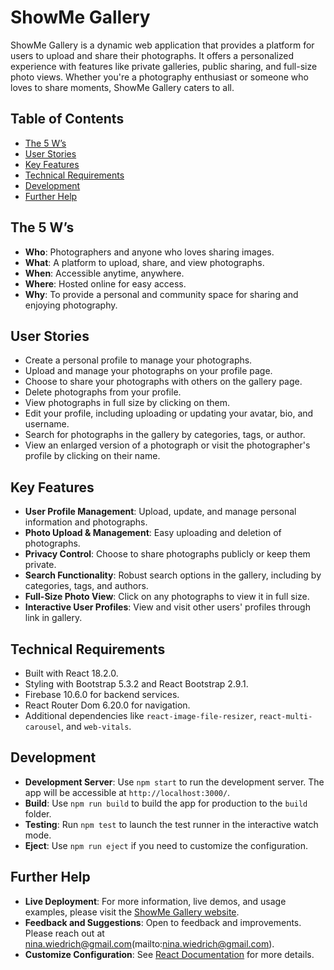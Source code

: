 # ShowMe Gallery

ShowMe Gallery is a dynamic web application that provides a platform for users to upload and share their photographs. It offers a personalized experience with features like private galleries, public sharing, and full-size photo views. Whether you're a photography enthusiast or someone who loves to share moments, ShowMe Gallery caters to all.

## Table of Contents
- [The 5 W’s](#the-5-ws)
- [User Stories](#user-stories)
- [Key Features](#key-features)
- [Technical Requirements](#technical-requirements)
- [Development](#development)
- [Further Help](#further-help)

## The 5 W’s
- **Who**: Photographers and anyone who loves sharing images.
- **What**: A platform to upload, share, and view photographs.
- **When**: Accessible anytime, anywhere.
- **Where**: Hosted online for easy access.
- **Why**: To provide a personal and community space for sharing and enjoying photography.

## User Stories
- Create a personal profile to manage your photographs.
- Upload and manage your photographs on your profile page.
- Choose to share your photographs with others on the gallery page.
- Delete photographs from your profile.
- View photographs in full size by clicking on them.
- Edit your profile, including uploading or updating your avatar, bio, and username.
- Search for photographs in the gallery by categories, tags, or author.
- View an enlarged version of a photograph or visit the photographer's profile by clicking on their name.

## Key Features
- **User Profile Management**: Upload, update, and manage personal information and photographs.
- **Photo Upload & Management**: Easy uploading and deletion of photographs.
- **Privacy Control**: Choose to share photographs publicly or keep them private.
- **Search Functionality**: Robust search options in the gallery, including by categories, tags, and authors.
- **Full-Size Photo View**: Click on any photographs to view it in full size.
- **Interactive User Profiles**: View and visit other users' profiles through link in gallery.

## Technical Requirements
- Built with React 18.2.0.
- Styling with Bootstrap 5.3.2 and React Bootstrap 2.9.1.
- Firebase 10.6.0 for backend services.
- React Router Dom 6.20.0 for navigation.
- Additional dependencies like `react-image-file-resizer`, `react-multi-carousel`, and `web-vitals`.

## Development
- **Development Server**: Use `npm start` to run the development server. The app will be accessible at `http://localhost:3000/`.
- **Build**: Use `npm run build` to build the app for production to the `build` folder.
- **Testing**: Run `npm test` to launch the test runner in the interactive watch mode.
- **Eject**: Use `npm run eject` if you need to customize the configuration.

## Further Help
- **Live Deployment**: For more information, live demos, and usage examples, please visit the [ShowMe Gallery website](#).
- **Feedback and Suggestions**: Open to feedback and improvements. Please reach out at nina.wiedrich@gmail.com(mailto:nina.wiedrich@gmail.com).
- **Customize Configuration**: See [React Documentation](https://reactjs.org/docs/getting-started.html) for more details.
